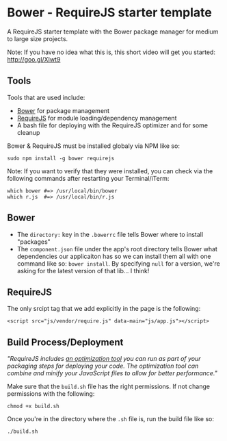 # Bower - RequireJS starter template

A RequireJS starter template with the Bower package manager for medium to large size projects.

Note: 
If you have no idea what this is, this short video will get you started: http://goo.gl/XIwt9

## Tools
Tools that are used include:
- [Bower](https://github.com/twitter/bower) for package management
- [RequireJS](http://requirejs.org) for module loading/dependency management
- A bash file for deploying with the RequireJS optimizer and for some cleanup

Bower & RequireJS must be installed globaly via NPM like so:

    sudo npm install -g bower requirejs

Note: 
If you want to verify that they were installed, you can check via the following commands after restarting your Terminal/iTerm:

    which bower #=> /usr/local/bin/bower
    which r.js  #=> /usr/local/bin/r.js



## Bower
- The `directory:` key in the `.bowerrc` file tells Bower where to install "packages"
- The `component.json` file under the app's root directory tells Bower what dependencies our applicaiton has so we can install them all with one command like so: `bower install`. By specifying `null` for a version, we're asking for the latest version of that lib... I think!
 


## RequireJS
The only srcipt tag that we add explicitly in the page is the following:

    <script src="js/vendor/require.js" data-main="js/app.js"></script>



## Build Process/Deployment
_"RequireJS includes [an optimization tool](http://requirejs.org/docs/optimization.html)
you can run as part of your packaging steps for deploying your code. The optimization 
tool can combine and minify your JavaScript files to allow for better performance."_

Make sure that the `build.sh` file has the right permissions. If not change permissions with the following:

    chmod +x build.sh

Once you're in the directory where the `.sh` file is, run the build file like so:

    ./build.sh
